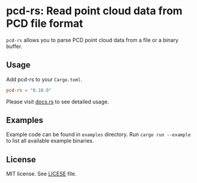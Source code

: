 # pcd-rs: Read point cloud data from **PCD** file format

`pcd-rs` allows you to parse PCD point cloud data from a file or a binary buffer.

## Usage

Add pcd-rs to your `Cargo.toml`.

```toml
pcd-rs = "0.10.0"
```

Please visit [docs.rs](https://docs.rs/pcd-rs/) to see detailed usage.

## Examples

Example code can be found in `examples` directory.
Run `cargo run --example` to list all available example binaries.

## License

MIT license. See [LICESE](LICENSE) file.
